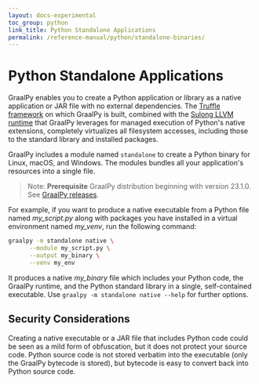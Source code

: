 ```yaml
---
layout: docs-experimental
toc_group: python
link_title: Python Standalone Applications
permalink: /reference-manual/python/standalone-binaries/
---
```


# Python Standalone Applications

GraalPy enables you to create a Python application or library as a native application or JAR file with no external dependencies.
The [Truffle framework](https://github.com/oracle/graal/tree/master/truffle) on which GraalPy is built, combined with the [Sulong LLVM runtime](https://github.com/oracle/graal/tree/master/sulong) that GraalPy leverages for managed execution of Python's native extensions, completely virtualizes all filesystem accesses, including those to the standard library and installed packages.

GraalPy includes a module named `standalone` to create a Python binary for Linux, macOS, and Windows. 
The modules bundles all your application's resources into a single file.

> Note: **Prerequisite** GraalPy distribution beginning with version 23.1.0. See [GraalPy releases](https://github.com/oracle/graalpython/releases).

For example, if you want to produce a native executable from a Python file named _my\_script.py_ along with packages you have installed in a virtual environment named _my\_venv_, run the following command:

```bash
graalpy -m standalone native \
      --module my_script.py \
      --output my_binary \
      --venv my_env
```

It produces a native _my_binary_ file which includes your Python code, the GraalPy runtime, and the Python standard library in a single, self-contained executable.
Use `graalpy -m standalone native --help` for further options.

## Security Considerations

Creating a native executable or a JAR file that includes Python code could be seen as a mild form of obfuscation, but it does not protect your source code.
Python source code is not stored verbatim into the executable (only the GraalPy bytecode is stored), but bytecode is easy to convert back into Python source code.
